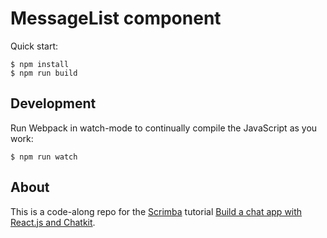 # MessageList component

Quick start:

```
$ npm install
$ npm run build
````

## Development

Run Webpack in watch-mode to continually compile the JavaScript as you work:

```
$ npm run watch
```

## About
This is a code-along repo for the [Scrimba](https://scrimba.com/) tutorial [Build a chat app with React.js and Chatkit](https://scrimba.com/playlist/pbNpTv).
